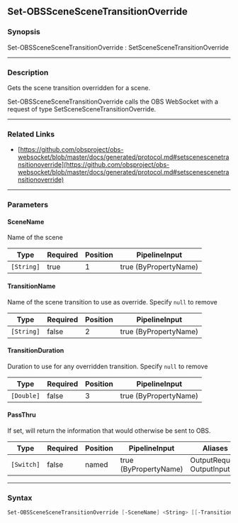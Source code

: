 Set-OBSSceneSceneTransitionOverride
-----------------------------------




### Synopsis
Set-OBSSceneSceneTransitionOverride : SetSceneSceneTransitionOverride



---


### Description

Gets the scene transition overridden for a scene.


Set-OBSSceneSceneTransitionOverride calls the OBS WebSocket with a request of type SetSceneSceneTransitionOverride.



---


### Related Links
* [https://github.com/obsproject/obs-websocket/blob/master/docs/generated/protocol.md#setscenescenetransitionoverride](https://github.com/obsproject/obs-websocket/blob/master/docs/generated/protocol.md#setscenescenetransitionoverride)





---


### Parameters
#### **SceneName**

Name of the scene






|Type      |Required|Position|PipelineInput        |
|----------|--------|--------|---------------------|
|`[String]`|true    |1       |true (ByPropertyName)|



#### **TransitionName**

Name of the scene transition to use as override. Specify `null` to remove






|Type      |Required|Position|PipelineInput        |
|----------|--------|--------|---------------------|
|`[String]`|false   |2       |true (ByPropertyName)|



#### **TransitionDuration**

Duration to use for any overridden transition. Specify `null` to remove






|Type      |Required|Position|PipelineInput        |
|----------|--------|--------|---------------------|
|`[Double]`|false   |3       |true (ByPropertyName)|



#### **PassThru**

If set, will return the information that would otherwise be sent to OBS.






|Type      |Required|Position|PipelineInput        |Aliases                      |
|----------|--------|--------|---------------------|-----------------------------|
|`[Switch]`|false   |named   |true (ByPropertyName)|OutputRequest<br/>OutputInput|





---


### Syntax
```PowerShell
Set-OBSSceneSceneTransitionOverride [-SceneName] <String> [[-TransitionName] <String>] [[-TransitionDuration] <Double>] [-PassThru] [<CommonParameters>]
```
